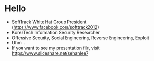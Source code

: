 # Hello

- SoftTrack White Hat Group President  (https://www.facebook.com/softtrack2012)
- KoreaTech Information Security Researcher
- Offensive Security, Social Engineering, Reverse Engineering, Exploit
- Uhm...
- If you want to see my presentation file, visit https://www.slideshare.net/sehanlee7
